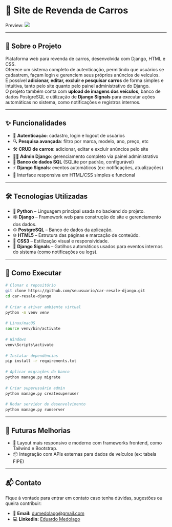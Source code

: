 # 🚗 Site de Revenda de Carros

Preview:
![](assets\img\{0BEBFC61-A7B5-4120-AF74-FEE7F59C7B66}.png)



---

## 📖 Sobre o Projeto

Plataforma web para revenda de carros, desenvolvida com Django, HTML e CSS.  
Oferece um sistema completo de autenticação, permitindo que usuários se cadastrem, façam login e gerenciem seus próprios anúncios de veículos.  
É possível **adicionar, editar, excluir e pesquisar carros** de forma simples e intuitiva, tanto pelo site quanto pelo painel administrativo do Django.  
O projeto também conta com **upload de imagens dos veículos**, banco de dados PostgreSQL e utilização de **Django Signals** para executar ações automáticas no sistema, como notificações e registros internos.


---

## ✨ Funcionalidades

- 🔐 **Autenticação**: cadastro, login e logout de usuários  
- 🔍 **Pesquisa avançada**: filtro por marca, modelo, ano, preço, etc  
- 🛠️ **CRUD de carros**: adicionar, editar e excluir anúncios pelo site  
- 🧑‍💼 **Admin Django**: gerenciamento completo via painel administrativo  
- 💾 **Banco de dados SQL** (SQLite por padrão, configurável)  
- ⚡ **Django Signals**: eventos automáticos (ex: notificações, atualizações)  
- 🎨 Interface responsiva em HTML/CSS simples e funcional

---

## 🛠️ Tecnologias Utilizadas

- 🐍 **Python** – Linguagem principal usada no backend do projeto.
- 🕸️ **Django** – Framework web para construção do site e gerenciamento dos dados.
- ⚙️ **PostgreSQL** – Banco de dados da aplicação.
- 🌐 **HTML5** – Estrutura das páginas e marcação de conteúdo.
- 🎨 **CSS3** – Estilização visual e responsividade.
- 🔔 **Django Signals** – Gatilhos automáticos usados para eventos internos do sistema (como notificações ou logs).


---


## 🚀 Como Executar

```bash
# Clonar o repositório
git clone https://github.com/seuusuario/car-resale-django.git
cd car-resale-django

# Criar e ativar ambiente virtual
python -m venv venv

# Linux/macOS
source venv/bin/activate

# Windows
venv\Scripts\activate

# Instalar dependências
pip install -r requirements.txt

# Aplicar migrações do banco
python manage.py migrate

# Criar superusuário admin
python manage.py createsuperuser

# Rodar servidor de desenvolvimento
python manage.py runserver
```
---
## 🔮 Futuras Melhorias

- 📱 Layout mais responsivo e moderno com frameworks frontend, como Tailwind e Bootstrap.
- 📦 Integração com APIs externas para dados de veículos (ex: tabela FIPE)

---

## 📬 Contato

Fique à vontade para entrar em contato caso tenha dúvidas, sugestões ou queira contribuir:
  
- 📨 **Email:** dumedolago@gmail.com 
- 💻 **Linkedin:** [Eduardo Medolago](https://www.linkedin.com/in/eduardo-medolago-364288259/)
